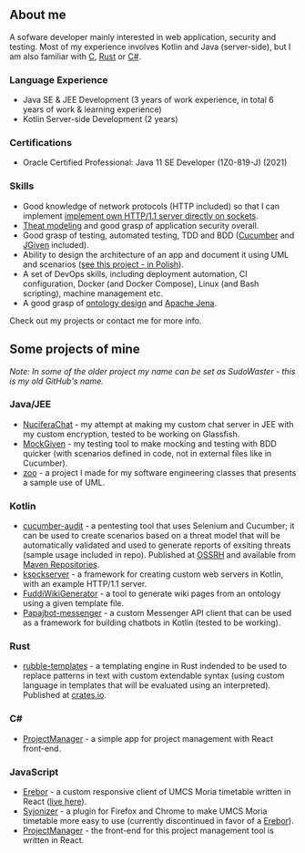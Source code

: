 ## About me

A sofware developer mainly interested in web application, security and testing. Most of my experience involves Kotlin and Java (server-side), but I am also familiar with [C](https://github.com/multicatch/FLAME-interpreter), [Rust](https://github.com/multicatch/rubble-rs) or [C#](https://github.com/multicatch/ProjectManager).

### Language Experience

* Java SE & JEE Development (3 years of work experience, in total 6 years of work & learning experience)
* Kotlin Server-side Development (2 years)

### Certifications

* Oracle Certified Professional: Java 11 SE Developer (1Z0-819-J) (2021)

### Skills

* Good knowledge of network protocols (HTTP included) so that I can implement [implement own HTTP/1.1 server directly on sockets](https://github.com/multicatch/ksockserver).
* [Theat modeling](https://github.com/multicatch/cucumber-audit/blob/master/doc/SampleThreadModel.md) and good grasp of application security overall.
* Good grasp of testing, automated testing, TDD and BDD ([Cucumber](https://github.com/multicatch/cucumber-audit) and [JGiven](https://github.com/multicatch/MockGiven) included).
* Ability to design the architecture of an app and document it using UML and scenarios ([see this project - in Polish](https://github.com/multicatch/zoo)).
* A set of DevOps skills, including deployment automation, CI configuration, Docker (and Docker Compose), Linux (and Bash scripting), machine management etc.
* A good grasp of [ontology design](https://github.com/multicatch/FuddiOntology) and [Apache Jena](https://github.com/multicatch/FuddiWikiGenerator).

Check out my projects or contact me for more info.

## Some projects of mine

*Note: In some of the older project my name can be set as SudoWaster - this is my old GitHub's name.*

### Java/JEE

* [NuciferaChat](https://github.com/multicatch/Nucifera-Chat) - my attempt at making my custom chat server in JEE with my custom encryption, tested to be working on Glassfish.
* [MockGiven](https://github.com/multicatch/MockGiven) - my testing tool to make mocking and testing with BDD quicker (with scenarios defined in code, not in external files like in Cucumber).
* [zoo](https://github.com/multicatch/zoo) - a project I made for my software engineering classes that presents a sample use of UML.

### Kotlin

* [cucumber-audit](https://github.com/multicatch/cucumber-audit) - a pentesting tool that uses Selenium and Cucumber; it can be used to create scenarios based on a threat model that will be automatically validated and used to generate reports of exsiting threats (sample usage included in repo). Published at [OSSRH](https://oss.sonatype.org/#nexus-search;gav~io.github.multicatch~cucumber-audit*~~~) and available from [Maven Repositories](https://mvnrepository.com/artifact/io.github.multicatch).
* [ksockserver](https://github.com/multicatch/ksockserver) - a framework for creating custom web servers in Kotlin, with an example HTTP/1.1 server.
* [FuddiWikiGenerator](https://github.com/multicatch/FuddiWikiGenerator) - a tool to generate wiki pages from an ontology using a given template file.
* [Papajbot-messenger](https://github.com/multicatch/Papajbot-messenger) - a custom Messenger API client that can be used as a framework for building chatbots in Kotlin (tested to be working).

### Rust 

* [rubble-templates](https://github.com/multicatch/rubble-rs) - a templating engine in Rust indended to be used to replace patterns in text with custom extendable syntax (using custom language in templates that will be evaluated using an interpreted). Published at [crates.io](https://crates.io/crates/rubble-templates).

### C#

* [ProjectManager](https://github.com/multicatch/ProjectManager) - a simple app for project management with React front-end.

### JavaScript

* [Erebor](https://github.com/multicatch/Erebor) - a custom responsive client of UMCS Moria timetable written in React ([live here](https://erebor.vpcloud.eu/)).
* [Syjonizer](https://github.com/multicatch/Syjonizer) - a plugin for Firefox and Chrome to make UMCS Moria timetable more easy to use (currently discontinued in favor of a [Erebor](https://github.com/multicatch/Erebor)).
* [ProjectManager](https://github.com/multicatch/ProjectManager) - the front-end for this project management tool is written in React.

